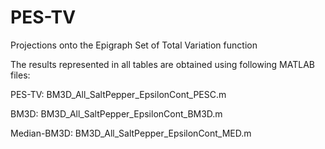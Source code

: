 # PES-TV
Projections onto the Epigraph Set of Total Variation function

The results represented in all tables are obtained using following MATLAB files:

PES-TV:
BM3D_All_SaltPepper_EpsilonCont_PESC.m

BM3D:
BM3D_All_SaltPepper_EpsilonCont_BM3D.m

Median-BM3D:
BM3D_All_SaltPepper_EpsilonCont_MED.m

